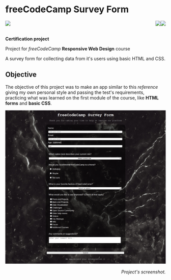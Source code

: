 # freeCodeCamp Survey Form
<img align="left" src="https://img.shields.io/badge/freecodecamp-27273D?style=for-the-badge&logo=freecodecamp&logoColor=white"><img align="right" src="https://img.shields.io/badge/CSS3-1572B6?style=for-the-badge&logo=css3&logoColor=white"><img align="right" src="https://img.shields.io/badge/HTML5-E34F26?style=for-the-badge&logo=html5&logoColor=white"> 

<br>
<br>

**Certification project**

Project for *freeCodeCamp* **Responsive Web Design** course

A survey form for collecting data from it's users using basic HTML and CSS.

## Objective
The objective of this project was to make an app similar to this *<a src="https://survey-form.freecodecamp.rocks/">reference</a>* giving my own personal style and passing the test's requirements, practicing what was learned on the first module of the course, like **HTML forms** and **basic CSS**.

![Project's screenshot](images/screenshot.png)
*<p align="right">Project's screenshot.</p>*  